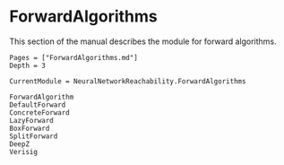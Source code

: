 # ForwardAlgorithms

This section of the manual describes the module for forward algorithms.

```@contents
Pages = ["ForwardAlgorithms.md"]
Depth = 3
```

```@meta
CurrentModule = NeuralNetworkReachability.ForwardAlgorithms
```

```@docs
ForwardAlgorithm
DefaultForward
ConcreteForward
LazyForward
BoxForward
SplitForward
DeepZ
Verisig
```
